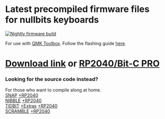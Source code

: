 # Latest precompiled firmware files for nullbits keyboards
[![Nightly firmware build](https://github.com/nullbitsco/firmware/actions/workflows/build-fw.yml/badge.svg)](https://github.com/nullbitsco/firmware/actions/workflows/build-fw.yml)

For use with [QMK Toolbox](https://github.com/qmk/qmk_toolbox/releases). Follow the flashing guide [here](https://github.com/nullbitsco/docs/blob/main/firmware/firmware_flashing.md).
# [Download link](https://github.com/nullbitsco/firmware/releases/tag/latest) or [RP2040/Bit-C PRO](https://github.com/nullbitsco/firmware/releases/tag/nightly-rp2040)

### Looking for the source code instead?
For those who want to compile along at home.  
[SNAP](https://github.com/nullbitsco/snap) [+RP2040](https://github.com/nullbitsco/snap/tree/rp2040_clean)  
[NIBBLE](https://github.com/qmk/qmk_firmware/tree/master/keyboards/nullbitsco/nibble) [+RP2040](https://github.com/jaygreco/qmk_firmware/tree/rp2040_clean/keyboards/nullbitsco/nibble)  
[TIDBIT](https://github.com/qmk/qmk_firmware/tree/master/keyboards/nullbitsco/tidbit) [+Extras](https://github.com/nullbitsco/tidbit) [+RP2040](https://github.com/jaygreco/qmk_firmware/tree/rp2040_clean/keyboards/nullbitsco/tidbit)  
[SCRAMBLE](https://github.com/qmk/qmk_firmware/tree/master/keyboards/nullbitsco/scramble) [+RP2040](https://github.com/jaygreco/qmk_firmware/tree/rp2040_clean/keyboards/nullbitsco/scramble)
